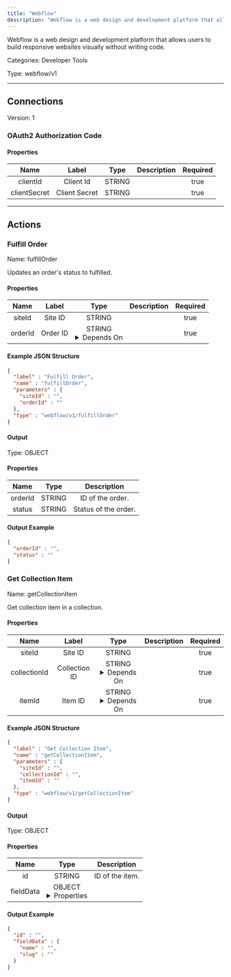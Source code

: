 ```yaml
---
title: "Webflow"
description: "Webflow is a web design and development platform that allows users to build responsive websites visually without writing code."
---
```


Webflow is a web design and development platform that allows users to build responsive websites visually without writing code.


Categories: Developer Tools


Type: webflow/v1

<hr />



## Connections

Version: 1


### OAuth2 Authorization Code

#### Properties

|      Name       |      Label     |     Type     |     Description     | Required |
|:---------------:|:--------------:|:------------:|:-------------------:|:--------:|
| clientId | Client Id | STRING |  | true |
| clientSecret | Client Secret | STRING |  | true |





<hr />



## Actions


### Fulfill Order
Name: fulfillOrder

Updates an order's status to fulfilled.

#### Properties

|      Name       |      Label     |     Type     |     Description     | Required |
|:---------------:|:--------------:|:------------:|:-------------------:|:--------:|
| siteId | Site ID | STRING |  | true |
| orderId | Order ID | STRING <details> <summary> Depends On </summary> siteId </details> |  | true |

#### Example JSON Structure
```json
{
  "label" : "Fulfill Order",
  "name" : "fulfillOrder",
  "parameters" : {
    "siteId" : "",
    "orderId" : ""
  },
  "type" : "webflow/v1/fulfillOrder"
}
```

#### Output



Type: OBJECT


#### Properties

|     Name     |     Type     |     Description     |
|:------------:|:------------:|:-------------------:|
| orderId | STRING | ID of the order. |
| status | STRING | Status of the order. |




#### Output Example
```json
{
  "orderId" : "",
  "status" : ""
}
```


### Get Collection Item
Name: getCollectionItem

Get collection item in a collection.

#### Properties

|      Name       |      Label     |     Type     |     Description     | Required |
|:---------------:|:--------------:|:------------:|:-------------------:|:--------:|
| siteId | Site ID | STRING |  | true |
| collectionId | Collection ID | STRING <details> <summary> Depends On </summary> siteId </details> |  | true |
| itemId | Item  ID | STRING <details> <summary> Depends On </summary> collectionId, siteId </details> |  | true |

#### Example JSON Structure
```json
{
  "label" : "Get Collection Item",
  "name" : "getCollectionItem",
  "parameters" : {
    "siteId" : "",
    "collectionId" : "",
    "itemId" : ""
  },
  "type" : "webflow/v1/getCollectionItem"
}
```

#### Output



Type: OBJECT


#### Properties

|     Name     |     Type     |     Description     |
|:------------:|:------------:|:-------------------:|
| id | STRING | ID of the item. |
| fieldData | OBJECT <details> <summary> Properties </summary> {STRING\(name), STRING\(slug)} </details> |  |




#### Output Example
```json
{
  "id" : "",
  "fieldData" : {
    "name" : "",
    "slug" : ""
  }
}
```




